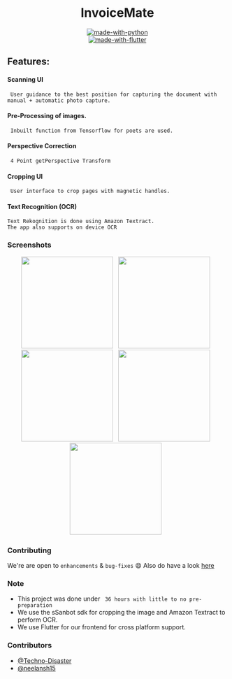 <div align="center">

<h1>InvoiceMate</h1>

[![made-with-python](https://img.shields.io/badge/Made%20with-Python-ffbf00.svg)](https://www.python.org/)
<br>
[![made-with-flutter](https://img.shields.io/badge/Made%20with-Flutter-6645ff.svg)](https://www.flutter,dev/)
<br>

</div>

## Features:

#### Scanning UI
     User guidance to the best position for capturing the document with manual + automatic photo capture.
####  Pre-Processing of images.
     Inbuilt function from Tensorflow for poets are used.
#### Perspective Correction
     4 Point getPerspective Transform
#### Cropping UI
     User interface to crop pages with magnetic handles.
#### Text Recognition (OCR)
    Text Rekognition is done using Amazon Textract.
    The app also supports on device OCR
    
### Screenshots
<div align="center">
<img src="https://github.com/Techno-Disaster/Invoice/blob/master/screenshots/Screenshot_20200308-084953_InvoiceMate.png" width="210"> &nbsp;
<img src="https://github.com/Techno-Disaster/Invoice/blob/master/screenshots/Screenshot_20200308-084957_InvoiceMate.png" width="210"> &nbsp;
<img src="https://github.com/Techno-Disaster/Invoice/blob/master/screenshots/Screenshot_20200308-085007_InvoiceMate.png" width="210"> &nbsp;
<img src="https://github.com/Techno-Disaster/Invoice/blob/master/screenshots/Screenshot_20200308-103458_InvoiceMate.png" width="210"> &nbsp;
<img src="https://github.com/Techno-Disaster/InvoiceMate/blob/master/screenshots/preprocessing.png" width="210"> &nbsp;
</div>

### Contributing

 We're are open to `enhancements` & `bug-fixes` :smile: Also do have a look [here](./CONTRIBUTING.md)
 
 ### Note
- This project was done under ` 36 hours with little to no pre-preparation`
- We use the sSanbot sdk for cropping the image and Amazon Textract to perform OCR.
- We use Flutter for our frontend for cross platform support.

### Contributors

- [@Techno-Disaster](https://github.com/Techno-Disaster)
- [@neelansh15](https://github.com/neelansh15)
